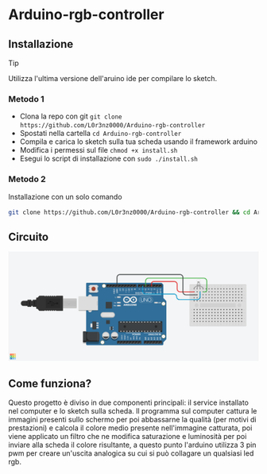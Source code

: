 # Arduino-rgb-controller
## Installazione
> [!TIP]
> Utilizza l'ultima versione dell'aruino ide per compilare lo sketch.
### Metodo 1
* Clona la repo con git `git clone https://github.com/L0r3nz0000/Arduino-rgb-controller`
* Spostati nella cartella `cd Arduino-rgb-controller`
* Compila e carica lo sketch sulla tua scheda usando il framework arduino
* Modifica i permessi sul file `chmod +x install.sh`
* Esegui lo script di installazione con `sudo ./install.sh`
### Metodo 2
Installazione con un solo comando
```bash
git clone https://github.com/L0r3nz0000/Arduino-rgb-controller && cd Arduino-rgb-controller && sudo ./install.sh
```
## Circuito
<img alt="Screenshot" src="screenshots/controller led.png"></img>
## Come funziona?
Questo progetto è diviso in due componenti principali: il service installato nel computer e lo sketch sulla scheda.
Il programma sul computer cattura le immagini presenti sullo schermo per poi abbassarne la qualità (per motivi di prestazioni) e calcola il colore medio presente nell'immagine catturata, poi viene applicato un filtro che ne modifica saturazione e luminosità per poi inviare alla scheda il colore risultante, a questo punto l'arduino utilizza 3 pin pwm per creare un'uscita analogica su cui si può collagare un qualsiasi led rgb.
